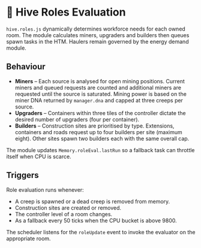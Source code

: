 # 🐜 Hive Roles Evaluation

`hive.roles.js` dynamically determines workforce needs for each owned room. The module
calculates miners, upgraders and builders then queues spawn tasks in the HTM.
Haulers remain governed by the energy demand module.

## Behaviour

- **Miners** – Each source is analysed for open mining positions. Current miners
  and queued requests are counted and additional miners are requested until the
  source is saturated. Mining power is based on the miner DNA returned by
  `manager.dna` and capped at three creeps per source.
- **Upgraders** – Containers within three tiles of the controller dictate the
  desired number of upgraders (four per container).
- **Builders** – Construction sites are prioritised by type. Extensions,
  containers and roads request up to four builders per site (maximum eight).
  Other sites spawn two builders each with the same overall cap.

The module updates `Memory.roleEval.lastRun` so a fallback task can throttle
itself when CPU is scarce.

## Triggers

Role evaluation runs whenever:

- A creep is spawned or a dead creep is removed from memory.
- Construction sites are created or removed.
- The controller level of a room changes.
- As a fallback every 50 ticks when the CPU bucket is above 9800.

The scheduler listens for the `roleUpdate` event to invoke the evaluator on the
appropriate room.
